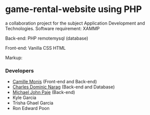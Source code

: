 # game-rental-website using PHP
 a collaboration project for the subject Application Development and Technologies.
 Software requirement:
 XAMMP
 
 Back-end:
 PHP
 remotemysql (database)
 
 Front-end:
 Vanilla CSS
 HTML
 
 Markup: <h3>Developers</h3>
 * [Camille Monis](https://github.com/camsmy) (Front-end and Back-end)
 * [Charles Dominic Narag](https://github.com/Dmncnrg) (Back-end and Database)
 * [Michael John Paje](https://github.com/rinzuno) (Back-end)
 * Kyle Garcia
 * Trisha Ghael Garcia
 * Ron Edward Poon
 
